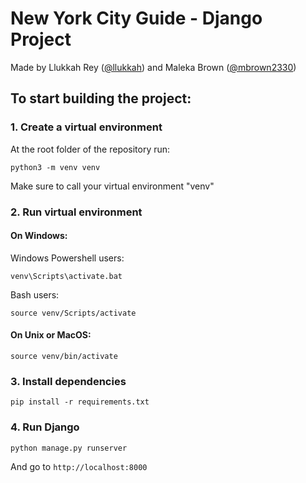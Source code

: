 # New York City Guide - Django Project

Made by Llukkah Rey ([@llukkah](https://www.github.com/llukkah)) and Maleka Brown ([@mbrown2330](https://github.com/mbrown2330))

## To start building the project:

### 1. Create a virtual environment

At the root folder of the repository run:

```
python3 -m venv venv
```

Make sure to call your virtual environment "venv"

### 2. Run virtual environment

#### On Windows:

Windows Powershell users:

```
venv\Scripts\activate.bat
```

Bash users:

```
source venv/Scripts/activate
```

#### On Unix or MacOS:

```
source venv/bin/activate
```

### 3. Install dependencies

```
pip install -r requirements.txt
```

### 4. Run Django

```
python manage.py runserver
```

And go to `http://localhost:8000`
